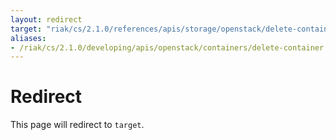 ```yaml
---
layout: redirect
target: "riak/cs/2.1.0/references/apis/storage/openstack/delete-container/"
aliases:
- /riak/cs/2.1.0/developing/apis/openstack/containers/delete-container
---
```


# Redirect

This page will redirect to `target`.
